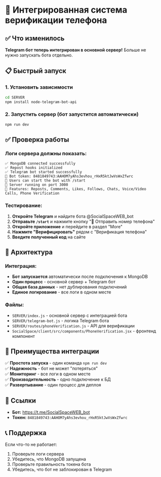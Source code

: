 # 🚀 Интегрированная система верификации телефона

## ✅ Что изменилось

**Telegram бот теперь интегрирован в основной сервер!** Больше не нужно запускать бота отдельно.

## 📋 Быстрый запуск

### 1. Установить зависимости
```bash
cd SERVER
npm install node-telegram-bot-api
```

### 2. Запустить сервер (бот запустится автоматически)
```bash
npm run dev
```

## ✅ Проверка работы

### Логи сервера должны показать:
```
✅ MongoDB connected successfully
✅ Repost hooks initialized
✅ Telegram bot started successfully
📱 Bot token: 8481849743:AAHOM7yAhs3evhou_rHxR5ktJwVsWxZfwrc
🔗 Users can start the bot with /start
🚀 Server running on port 3000
🔄 Features: Reposts, Comments, Likes, Follows, Chats, Voice/Video Calls, Phone Verification
```

### Тестирование:
1. **Откройте Telegram** и найдите бота @SocialSpaceWEB_bot
2. **Отправьте `/start`** и нажмите кнопку "📱 Отправить номер телефона"
3. **Откройте приложение** и перейдите в раздел "More"
4. **Нажмите "Верифицировать"** рядом с "Верификация телефона"
5. **Введите полученный код** на сайте

## 🔧 Архитектура

### Интеграция:
- **Бот запускается** автоматически после подключения к MongoDB
- **Один процесс** - основной сервер + Telegram бот
- **Общая база данных** - нет дублирования подключений
- **Единое логирование** - все логи в одном месте

### Файлы:
- `SERVER/index.js` - основной сервер с интеграцией бота
- `SERVER/telegram-bot.js` - логика Telegram бота
- `SERVER/routes/phoneVerification.js` - API для верификации
- `SocialSpace/client/src/components/PhoneVerification.jsx` - фронтенд компонент

## 🎯 Преимущества интеграции

✅ **Простота запуска** - один команда `npm run dev`  
✅ **Надежность** - бот не может "потеряться"  
✅ **Мониторинг** - все логи в одном месте  
✅ **Производительность** - одно подключение к БД  
✅ **Развертывание** - один процесс для деплоя  

## 🔗 Ссылки

- **Бот:** https://t.me/SocialSpaceWEB_bot
- **Токен:** `8481849743:AAHOM7yAhs3evhou_rHxR5ktJwVsWxZfwrc`

## 📞 Поддержка

Если что-то не работает:
1. Проверьте логи сервера
2. Убедитесь, что MongoDB запущена
3. Проверьте правильность токена бота
4. Убедитесь, что бот не заблокирован в Telegram
